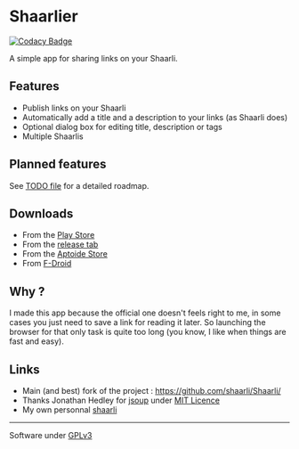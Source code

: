 # Shaarlier

[![Codacy Badge](https://api.codacy.com/project/badge/grade/6228d636f0e44708b2739a35e8b9a2b0)](https://www.codacy.com/app/zizou-xena/Shaarlier)

A simple app for sharing links on your Shaarli.

## Features
- Publish links on your Shaarli
- Automatically add a title and a description to your links (as Shaarli does)
- Optional dialog box for editing title, description or tags
- Multiple Shaarlis

## Planned features
See [TODO file](https://github.com/dimtion/Shaarlier/blob/master/TODO.md) for a detailed roadmap.

## Downloads
- From the [Play Store](https://play.google.com/store/apps/details?id=com.dimtion.shaarlier)
- From the [release tab](https://github.com/dimtion/Shaarlier/releases)
- From the [Aptoide Store](http://dimtion.store.aptoide.com/app/market/com.dimtion.shaarlier/8/8917968/Shaarlier)
- From [F-Droid](https://f-droid.org/repository/browse/?fdfilter=shaarlier&fdid=com.dimtion.shaarlier)

## Why ?
I made this app because the official one doesn't feels right to me, in some cases you just need to save a link for reading it later. So launching the browser for that only task is quite too long (you know, I like when things are fast and easy).

## Links
- Main (and best) fork of the project : https://github.com/shaarli/Shaarli/
- Thanks Jonathan Hedley for [jsoup](http://jsoup.org/) under [MIT Licence](http://jsoup.org/license)
- My own personnal [shaarli](https://shaarli.dimtion.fr)

--------

Software under [GPLv3](https://www.gnu.org/licenses/gpl.html)

